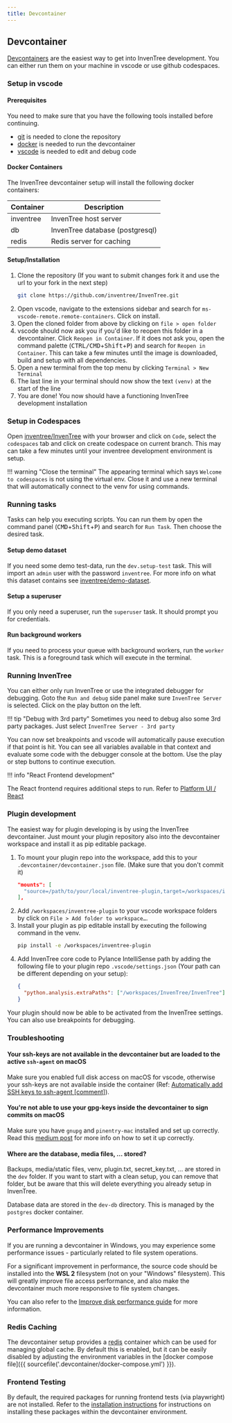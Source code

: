 ```yaml
---
title: Devcontainer
---
```


## Devcontainer

[Devcontainers](https://code.visualstudio.com/docs/devcontainers/containers) are the easiest way to get into InvenTree development. You can either run them on your machine in vscode or use github codespaces.

### Setup in vscode

#### Prerequisites

You need to make sure that you have the following tools installed before continuing.

- [git](https://git-scm.com/downloads) is needed to clone the repository
- [docker](https://www.docker.com/products/docker-desktop/) is needed to run the devcontainer
- [vscode](https://code.visualstudio.com/Download) is needed to edit and debug code

#### Docker Containers

The InvenTree devcontainer setup will install the following docker containers:

| Container | Description |
| --- | --- |
| inventree | InvenTree host server |
| db | InvenTree database (postgresql) |
| redis | Redis server for caching |

#### Setup/Installation

1. Clone the repository (If you want to submit changes fork it and use the url to your fork in the next step)
   ```bash
   git clone https://github.com/inventree/InvenTree.git
   ```
2. Open vscode, navigate to the extensions sidebar and search for `ms-vscode-remote.remote-containers`. Click on install.
3. Open the cloned folder from above by clicking on `file > open folder`
4. vscode should now ask you if you'd like to reopen this folder in a devcontainer. Click `Reopen in Container`. If it does not ask you, open the command palette (<kbd>CTRL/CMD</kbd>+<kbd>Shift</kbd>+<kbd>P</kbd>) and search for `Reopen in Container`. This can take a few minutes until the image is downloaded, build and setup with all dependencies.
5. Open a new terminal from the top menu by clicking `Terminal > New Terminal`
6. The last line in your terminal should now show the text `(venv)` at the start of the line
7. You are done! You now should have a functioning InvenTree development installation

### Setup in Codespaces

Open [inventree/InvenTree](https://github.com/inventree/InvenTree) with your browser and click on `Code`, select the `codespaces` tab and click on create codespace on current branch. This may can take a few minutes until your inventree development environment is setup.

!!! warning "Close the terminal"
    The appearing terminal which says `Welcome to codespaces` is not using the virtual env. Close it and use a new terminal that will automatically connect to the venv for using commands.

### Running tasks

Tasks can help you executing scripts. You can run them by open the command panel (<kbd>CMD</kbd>+<kbd>Shift</kbd>+<kbd>P</kbd>) and search for `Run Task`. Then choose the desired task.

#### Setup demo dataset

If you need some demo test-data, run the `dev.setup-test` task. This will import an `admin` user with the password `inventree`. For more info on what this dataset contains see [inventree/demo-dataset](../demo.md).

#### Setup a superuser

If you only need a superuser, run the `superuser` task. It should prompt you for credentials.

#### Run background workers

If you need to process your queue with background workers, run the `worker` task. This is a foreground task which will execute in the terminal.

### Running InvenTree

You can either only run InvenTree or use the integrated debugger for debugging. Goto the `Run and debug` side panel make sure `InvenTree Server` is selected. Click on the play button on the left.

!!! tip "Debug with 3rd party"
    Sometimes you need to debug also some 3rd party packages. Just select `InvenTree Server - 3rd party`

You can now set breakpoints and vscode will automatically pause execution if that point is hit. You can see all variables available in that context and evaluate some code with the debugger console at the bottom. Use the play or step buttons to continue execution.

!!! info "React Frontend development"

The React frontend requires additional steps to run. Refer to [Platform UI / React](./react-frontend.md)

### Plugin development

The easiest way for plugin developing is by using the InvenTree devcontainer. Just mount your plugin repository also into the devcontainer workspace and install it as pip editable package.

1. To mount your plugin repo into the workspace, add this to your `.devcontainer/devcontainer.json` file. (Make sure that you don't commit it)
   ```json
   "mounts": [
     "source=/path/to/your/local/inventree-plugin,target=/workspaces/inventree-plugin,type=bind,consistency=cached"
   ],
   ```
2. Add `/workspaces/inventree-plugin` to your vscode workspace folders by click on `File > Add folder to workspace…`.
3. Install your plugin as pip editable install by executing the following command in the venv.
   ```bash
   pip install -e /workspaces/inventree-plugin
   ```
4. Add InvenTree core code to Pylance IntelliSense path by adding the following file to your plugin repo `.vscode/settings.json` (Your path can be different depending on your setup):
   ```json
   {
     "python.analysis.extraPaths": ["/workspaces/InvenTree/InvenTree"]
   }
   ```

Your plugin should now be able to be activated from the InvenTree settings. You can also use breakpoints for debugging.

### Troubleshooting

#### Your ssh-keys are not available in the devcontainer but are loaded to the active `ssh-agent` on macOS

Make sure you enabled full disk access on macOS for vscode, otherwise your ssh-keys are not available inside the container (Ref: [Automatically add SSH keys to ssh-agent [comment]](https://github.com/microsoft/vscode-remote-release/issues/4024#issuecomment-831671081)).

#### You're not able to use your gpg-keys inside the devcontainer to sign commits on macOS

Make sure you have `gnupg` and `pinentry-mac` installed and set up correctly. Read this [medium post](https://medium.com/@jma/setup-gpg-for-git-on-macos-4ad69e8d3733) for more info on how to set it up correctly.

#### Where are the database, media files, ... stored?

Backups, media/static files, venv, plugin.txt, secret_key.txt, ... are stored in the `dev` folder. If you want to start with a clean setup, you can remove that folder, but be aware that this will delete everything you already setup in InvenTree.

Database data are stored in the `dev-db` directory. This is managed by the `postgres` docker container.

### Performance Improvements

If you are running a devcontainer in Windows, you may experience some performance issues - particularly related to file system operations.

For a significant improvement in performance, the source code should be installed into the **WSL 2** filesystem (not on your "Windows" filesystem). This will greatly improve file access performance, and also make the devcontainer much more responsive to file system changes.

You can also refer to the [Improve disk performance guide](https://code.visualstudio.com/remote/advancedcontainers/improve-performance) for more information.

### Redis Caching

The devcontainer setup provides a [redis](https://redis.io/) container which can be used for managing global cache. By default this is enabled, but it can be easily disabled by adjusting the environment variables in the [docker compose file]({{ sourcefile('.devcontainer/docker-compose.yml') }}).

### Frontend Testing

By default, the required packages for running frontend tests (via playwright) are not installed. Refer to the [installation instructions](./react-frontend.md#install-playwright) for instructions on installing these packages within the devcontainer environment.
